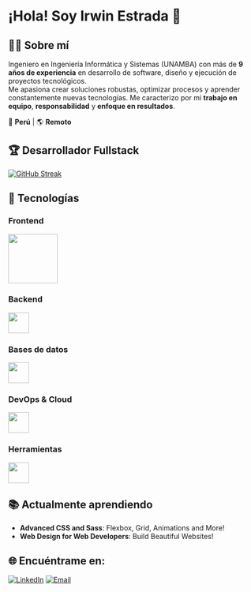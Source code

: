 # ¡Hola! Soy Irwin Estrada 👋

## 👨‍💻 Sobre mí
Ingeniero en Ingeniería Informática y Sistemas (UNAMBA) con más de **9 años de experiencia** en desarrollo de software, diseño y ejecución de proyectos tecnológicos.  
Me apasiona crear soluciones robustas, optimizar procesos y aprender constantemente nuevas tecnologías. Me caracterizo por mi **trabajo en equipo**, **responsabilidad** y **enfoque en resultados**.

📍 **Perú** | 🌎 **Remoto**  

## 🏆 Desarrollador Fullstack
[![GitHub Streak](https://streak-stats.demolab.com?user=irwinet&theme=highcontrast&hide_border=true&border_radius=7&locale=es&exclude_days=Sun%2CSat)](#)
<!-- [![Anurag's GitHub stats](https://github-readme-stats.vercel.app/api?username=irwinet&show_icons=true&theme=dark&locale=es&border_radius=7&hide_border=true)](https://github.com/anuraghazra/github-readme-stats) -->

## 🧠 Tecnologías

### **Frontend**
<div align="left">
  <img src="https://skillicons.dev/icons?i=html,css,tailwind,bootstrap,materialui,js,ts,react,nextjs,astro,angular,vuejs,vite,wordpress,dart,flutter,jest,redux" height="100"/>
</div>

### **Backend**
<div align="left">
  <img src="https://skillicons.dev/icons?i=nodejs,express,nestjs,dotnet,django,python,php,java,kafka,laravel" height="42"/>
</div>

### **Bases de datos**
<div align="left">
  <img src="https://skillicons.dev/icons?i=postgres,sqlite,mysql,mongodb,firebase" height="42"/>
</div>

### **DevOps & Cloud**
<div align="left">
  <img src="https://skillicons.dev/icons?i=docker,kubernetes,terraform,cloudflare,vercel,gcp,jenkins,azure,git,gitlab,github,bitbucket" height="42"/>
</div>

### **Herramientas**
<div align="left">
  <img src="https://skillicons.dev/icons?i=figma,vscode,androidstudio,eclipse,postman,atom,linux,md,powershell,bash,arduino" height="42"/>
</div>

## 📚 Actualmente aprendiendo
- **Advanced CSS and Sass**: Flexbox, Grid, Animations and More!
- **Web Design for Web Developers**: Build Beautiful Websites!

## 🌐 Encuéntrame en:
[![LinkedIn](https://img.shields.io/badge/LinkedIn-@IrwinEstrada-487FCF?style=for-the-badge&logo=LinkedIn&logoColor=white&labelColor=101010)](https://www.linkedin.com/in/irwin-estrada-torres-0b867a187/)
[![Email](https://img.shields.io/badge/irwinestradatorres@gmail.com-email-D14836?style=for-the-badge&logo=gmail&logoColor=white&labelColor=101010)](mailto:irwinestradatorres@gmail.com)


<!--
**irwinet/irwinet** is a ✨ _special_ ✨ repository because its `README.md` (this file) appears on your GitHub profile.

Here are some ideas to get you started:

- 🔭 I’m currently working on ...
- 🌱 I’m currently learning ...
- 👯 I’m looking to collaborate on ...
- 🤔 I’m looking for help with ...
- 💬 Ask me about ...
- 📫 How to reach me: ...
- 😄 Pronouns: ...
- ⚡ Fun fact: ...
-->
